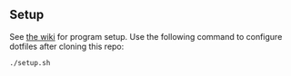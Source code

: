 ## Setup
See [the wiki](https://github.com/jessemillar/dotfiles/wiki/Mac-Setup) for program setup. Use the following command to configure dotfiles after cloning this repo:
```
./setup.sh
```
